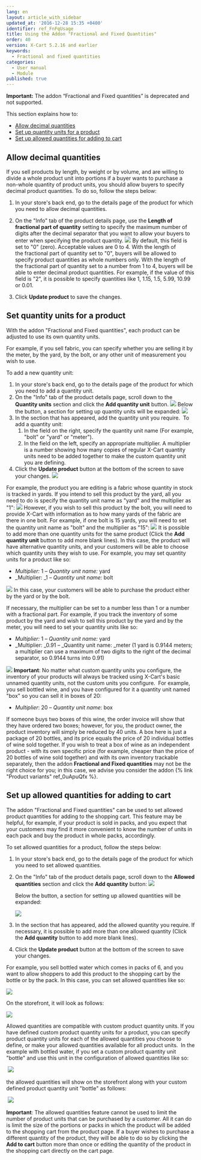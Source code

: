 ```yaml
---
lang: en
layout: article_with_sidebar
updated_at: '2016-12-28 15:35 +0400'
identifier: ref_FnFqUsage
title: Using the Addon "Fractional and Fixed Quantities"
order: 40
version: X-Cart 5.2.16 and earlier
keywords:
  - Fractional and fixed quantities
categories:
  - User manual
  - Module
published: true
---
```

**Important:** The addon “Fractional and Fixed quantities” is deprecated and not supported.

This section explains how to:

*   [Allow decimal quantities](#allow-decimal-quantities)
*   [Set up quantity units for a product](#set-up-quantity-units-for-a-product)
*   [Set up allowed quantities for adding to cart](#set-up-allowed-quantities-for-adding-to-cart)

## Allow decimal quantities

If you sell products by length, by weight or by volume, and are willing to divide a whole product unit into portions if a buyer wants to purchase a non-whole quantity of product units, you should allow buyers to specify decimal product quantities. To do so, follow the steps below:

1.  In your store's back end, go to the details page of the product for which you need to allow decimal quantities. 
2.  On the "Info" tab of the product details page, use the **Length of** **fractional part of quantity** setting to specify the maximum number of digits after the decimal separator that you want to allow your buyers to enter when specifying the product quantity.
    ![]({{site.baseurl}}/attachments/9666753/9634074.png)
    By default, this field is set to "0" (zero). Acceptable values are 0 to 4\. With the length of the fractional part of quantity set to "0", buyers will be allowed to specify product quantities as whole numbers only. With the length of the fractional part of quantity set to a number from 1 to 4, buyers will be able to enter decimal product quantities. For example, if the value of this field is "2", it is possible to specify quantities like 1, 1.15, 1.5, 5.99, 10.99 or 0.01.

3.  Click **Update product** to save the changes.

## Set quantity units for a product

With the addon "Fractional and Fixed quantities", each product can be adjusted to use its own quantity units.

For example, if you sell fabric, you can specify whether you are selling it by the meter, by the yard, by the bolt, or any other unit of measurement you wish to use.

To add a new quantity unit:

1.  In your store's back end, go to the details page of the product for which you need to add a quantity unit. 
2.  On the "Info" tab of the product details page, scroll down to the **Quantity units** section and click the **Add quantity unit** button.
    ![]({{site.baseurl}}/attachments/9666753/9634248.png)
    Below the button, a section for setting up quantity units will be expanded:
    ![]({{site.baseurl}}/attachments/9666753/9634250.png)
3.  In the section that has appeared, add the quantity unit you require. 
    To add a quantity unit:
    1.  In the field on the right, specify the quantity unit name (For example, "bolt" or "yard" or "meter"). 
    2.  In the field on the left, specify an appropriate multiplier. A multiplier is a number showing how many copies of regular X-Cart quantity units need to be added together to make the custom quantity unit you are defining. 
4.  Click the **Update product** button at the bottom of the screen to save your changes.
    ![]({{site.baseurl}}/attachments/9666753/9634509.png)

For example, the product you are editing is a fabric whose quantity in stock is tracked in yards. If you intend to sell this product by the yard, all you need to do is specify the quantity unit name as "yard" and the multiplier as "1":
![]({{site.baseurl}}/attachments/9666753/9634508.png)
However, if you wish to sell this product by the bolt, you will need to provide X-Cart with information as to how many yards of the fabric are there in one bolt. For example, if one bolt is 15 yards, you will need to set the quantity unit name as "bolt" and the multiplier as "15":
![]({{site.baseurl}}/attachments/9666753/9634525.png)
It is possible to add more than one quantity units for the same product (Click the **Add quantity unit** button to add more blank lines). In this case, the product will have alternative quantity units, and your customers will be able to choose which quantity units they wish to use. For example, you may set quantity units for a product like so:

*   _Multiplier:_ 1 – _Quantity unit name:_ yard
*   _Multiplier: _1 – _Quantity unit name:_ bolt

![]({{site.baseurl}}/attachments/9666753/9634526.png)
In this case, your customers will be able to purchase the product either by the yard or by the bolt.

If necessary, the multiplier can be set to a number less than 1 or a number with a fractional part. For example, if you track the inventory of some product by the yard and wish to sell this product by the yard and by the meter, you will need to set your quantity units like so:

*   _Multiplier:_ 1 – _Quantity unit name:_ yard
*   _Multiplier: _0.91 – _Quantity unit name: _meter
    (1 yard is 0.9144 meters; a multiplier can use a maximum of two digits to the right of the decimal separator, so 0.9144 turns into 0.91)

![]({{site.baseurl}}/attachments/9666753/9634527.png)
**Important**: No matter what custom quantity units you configure, the inventory of your products will always be tracked using X-Cart's basic unnamed quantity units, not the custom units you configure. 
For example, you sell bottled wine, and you have configured for it a quantity unit named "box" so you can sell it in boxes of 20:

*   _Multiplier_: 20 – _Quantity unit name_: box

If someone buys two boxes of this wine, the order invoice will show that they have ordered two boxes; however, for you, the product owner, the product inventory will simply be reduced by 40 units. A box here is just a package of 20 bottles, and its price equals the price of 20 individual bottles of wine sold together. If you wish to treat a box of wine as an independent product - with its own specific price (for example, cheaper than the price of 20 bottles of wine sold together) and with its own inventory trackable separately, then the addon **Fractional and Fixed quantities** may not be the right choice for you; in this case, we advise you consider the addon {% link "Product variants" ref_0uApuQfx %}.

## Set up allowed quantities for adding to cart

The addon "Fractional and Fixed quantities" can be used to set allowed product quantities for adding to the shopping cart. This feature may be helpful, for example, if your product is sold in packs, and you expect that your customers may find it more convenient to know the number of units in each pack and buy the product in whole packs, accordingly. 

To set allowed quantities for a product, follow the steps below:

1.  In your store's back end, go to the details page of the product for which you need to set allowed quantities. 

2.  On the "Info" tab of the product details page, scroll down to the **Allowed quantities** section and click the **Add quantity** button:
    ![]({{site.baseurl}}/attachments/9666753/9634615.png)

    Below the button, a section for setting up allowed quantities will be expanded:

    ![]({{site.baseurl}}/attachments/9666753/9634617.png)

3.  In the section that has appeared, add the allowed quantity you require. If necessary, it is possible to add more than one allowed quantity (Click the **Add quantity** button to add more blank lines). 
4.  Click the **Update product** button at the bottom of the screen to save your changes.

For example, you sell bottled water which comes in packs of 6, and you want to allow shoppers to add this product to the shopping cart by the bottle or by the pack. In this case, you can set allowed quantities like so:

![]({{site.baseurl}}/attachments/9666753/9634619.png)

On the storefront, it will look as follows:

![]({{site.baseurl}}/attachments/9666753/9634620.png)

Allowed quantities are compatible with custom product quantity units. If you have defined custom product quantity units for a product, you can specify product quantity units for each of the allowed quantities you choose to define, or make your allowed quantities available for all product units. 
In the example with bottled water, if you set a custom product quantity unit "bottle" and use this unit in the configuration of allowed quantities like so:

 ![]({{site.baseurl}}/attachments/9666753/9634622.png)

the allowed quantities will show on the storefront along with your custom defined product quantity unit "bottle" as follows:

 ![]({{site.baseurl}}/attachments/9666753/9634623.png)

**Important**: The allowed quantities feature cannot be used to limit the number of product units that can be purchased by a customer. All it can do is limit the size of the portions or packs in which the product will be added to the shopping cart from the product page. If a buyer wishes to purchase a different quantity of the product, they will be able to do so by clicking the **Add to cart** button more than once or editing the quantity of the product in the shopping cart directly on the cart page.
